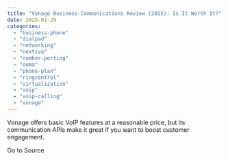 ```yaml
---
title: "Vonage Business Communications Review (2025): Is It Worth It?"
date: 2025-01-29
categories: 
  - "business-phone"
  - "dialpad"
  - "networking"
  - "nextiva"
  - "number-porting"
  - "ooma"
  - "phone-plan"
  - "ringcentral"
  - "virtualization"
  - "voip"
  - "voip-calling"
  - "vonage"
---
```


Vonage offers basic VoIP features at a reasonable price, but its communication APIs make it great if you want to boost customer engagement​.

Go to Source
